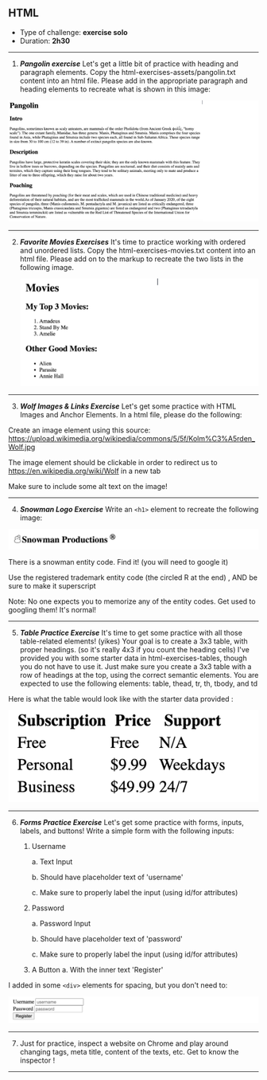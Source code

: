 ## HTML

- Type of challenge: **exercise solo**
- Duration: **2h30**

---

1. **_Pangolin exercise_**
   Let's get a little bit of practice with heading and paragraph elements. Copy the html-exercises-assets/pangolin.txt content into an html file. Please add in the appropriate paragraph and heading elements to recreate what is shown in this image:

![](images/image-1.png)

---

2. **_Favorite Movies Exercises_**
   It's time to practice working with ordered and unordered lists. Copy the html-exercises-movies.txt content into an html file. Please add on to the markup to recreate the two lists in the following image.

   ![](images/image-2.png)

---

3. **_Wolf Images & Links Exercise_**
   Let's get some practice with HTML Images and Anchor Elements. In a html file, please do the following:

Create an image element using this source: https://upload.wikimedia.org/wikipedia/commons/5/5f/Kolm%C3%A5rden_Wolf.jpg

The image element should be clickable in order to redirect us to https://en.wikipedia.org/wiki/Wolf in a new tab

Make sure to include some alt text on the image!

---

4. **_Snowman Logo Exercise_**
   Write an `<h1>` element to recreate the following image:

![](images/image-3.png)

There is a snowman entity code. Find it! (you will need to google it)

Use the registered trademark entity code (the circled R at the end) , AND be sure to make it superscript

Note: No one expects you to memorize any of the entity codes. Get used to googling them! It's normal!

---

5.  **_Table Practice Exercise_**
    It's time to get some practice with all those table-related elements! (yikes) Your goal is to create a 3x3 table, with proper headings. (so it's really 4x3 if you count the heading cells) I've provided you with some starter data in html-exercises-tables, though you do not have to use it. Just make sure you create a 3x3 table with a row of headings at the top, using the correct semantic elements. You are expected to use the following elements: table, thead, tr, th, tbody, and td

Here is what the table would look like with the starter data provided :

![](images/image-4.png)

---

6. **_Forms Practice Exercise_**
   Let's get some practice with forms, inputs, labels, and buttons! Write a simple form with the following inputs:

   1. Username

      a. Text Input

      b. Should have placeholder text of 'username'

      c. Make sure to properly label the input (using id/for attributes)

   2. Password

      a. Password Input

      b. Should have placeholder text of 'password'

      c. Make sure to properly label the input (using id/for attributes)

   3. A Button
      a. With the inner text 'Register'

I added in some `<div>` elements for spacing, but you don't need to:

![](images/image-5.png)

---

7. Just for practice, inspect a website on Chrome and play around changing tags, meta title, content of the texts, etc. Get to know the inspector !

---
<!-- 

<!DOCTYPE html>
<html lang="en">

<head>
    <meta charset="UTF-8">
    <meta name="viewport" content="width=device-width, initial-scale=1.0">
    <link rel="stylesheet" href="./style.css">
    <title>Document</title>
</head>

<body>

    <title> Pangolin</title>
    <h1>Pangolin</h1>
    <h2>Intro</h2>

    Pangolins, sometimes known as scaly anteaters, are mammals of the order Pholidota (from Ancient Greek φολῐ́ς, "horny
    scale"). The one extant family, Manidae, has three genera: Manis, Phataginus and Smutsia. Manis comprises the four
    species found in Asia, while Phataginus and Smutsia include two species each, all found in Sub-Saharan Africa. These
    species range in size from 30 to 100 cm (12 to 39 in). A number of extinct pangolin species are also known.

    <h2> Description</h2>

    Pangolins have large, protective keratin scales covering their skin; they are the only known mammals with this
    feature. They live in hollow trees or burrows, depending on the species. Pangolins are nocturnal, and their diet
    consists of mainly ants and termites, which they capture using their long tongues. They tend to be solitary animals,
    meeting only to mate and produce a litter of one to three offspring, which they raise for about two years.

    <h2> Poaching</h2>

    Pangolins are threatened by poaching (for their meat and scales, which are used in Chinese traditional medicine) and
    heavy deforestation of their natural habitats, and are the most trafficked mammals in the world.As of January 2020,
    of the eight species of pangolin, three (Manis culionensis, M. pentadactyla and M. javanica) are listed as
    critically endangered, three (Phataginus tricuspis, Manis crassicaudata and Smutsia gigantea) are listed as
    endangered and two (Phataginus tetradactyla and Smutsia temminckii) are listed as vulnerable on the Red List of
    Threatened Species of the International Union for Conservation of Nature.

    <h1>2 Favorite Movies Exercises</h1>


    <h1>Movies</h1>
    <h2>My Top 3 Movies:</h2>

    <ol type="1">
        <li> Amadeus</li>
        <li> Stand By Me</li>
        <li> Amelie</li>
    </ol>

    <h2>Other Good Movies:</h2>

    <ul>
        <li>
            Alien</li>
        <li>Parasite</li>
        <li>Annie Hall</li>
    </ul>

    <h2>Wolf Images & Links Exercise</h2>

    <a href="https://en.wikipedia.org/wiki/Wolf"><img width="150px"
            src="https://upload.wikimedia.org/wikipedia/commons/5/5f/Kolmården_Wolf.jpg" alt=""></a>


    <a href="https://en.wikipedia.org/wiki/Wolf"><img style="border-radius: 50%;" width="150px"
            src="https://upload.wikimedia.org/wikipedia/commons/5/5f/Kolmården_Wolf.jpg" alt=""></a>

    <h2>Snowman Logo Exercise</h2>


    <h1>&#x2603;<b>snowman Productions</b> &#174;</h1>

    <h2>Table Practice Exercise</h2>

    <table>
        <tr>
            <th>
                <h2>subscription</h2>
            </th>
            <th>
                <h2>price</h2>
            </th>
            <th>
                <H2>support</H2>
            </th>
        </tr>
        <tr>
            <td>Free</td>
            <td>Free</td>
            <td>N/A</td>
        </tr>
        <tr>
            <td>Personal</td>
            <td>$9.99</td>
            <td>Weekdays</td>
        </tr>
        <tr>
            <td>Business</td>
            <td>$49.99</td>
            <td>24/7</td>
        </tr>
    </table>

    <h1>Forms Practice Exercise</h1>

    <form action="/action_page.php">
        <label for="fname">Username: </label><input  type="text" id="fname" name="fname" placeholder="username"><br>
        <label for="lname">Password: </label>
        <input type="text" id="lname" name="password" placeholder="password"><br>
        <input type="submit" value="register">
    </form>
</body>

</html> -->
